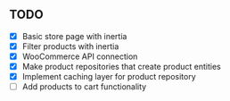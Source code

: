 
## TODO
- [x] Basic store page with inertia
- [x] Filter products with inertia
- [x] WooCommerce API connection
- [x] Make product repositories that create product entities
- [x] Implement caching layer for product repository
- [ ] Add products to cart functionality